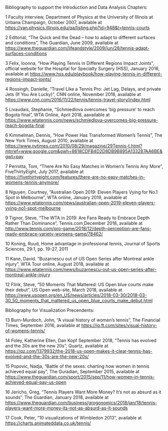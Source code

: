 Bibliography to support the Introduction and Data Analysis Chapters:

1 Faculty interview, Department of Physics at the University of Illinois at Urbana Champaign, October 2007, available at https://van.physics.illinois.edu/qa/listing.php?id=948&t=tennis-courts

2 Editorial, “The Quick and the Dead – how to adapt to different surfaces and conditions”, The Guardian, June 2009, available at https://www.theguardian.com/lifeandstyle/2009/jun/28/tennis-adapt-surfaces-conditions

3 Felix, Ioonna, “How Playing Tennis in Different Regions Impact Joints”, official website for the Hospital for Specialty Surgery (HSS), January 2016, available at https://www.hss.edu/playbook/how-playing-tennis-in-different-regions-impact-joints/

4 Rossingh, Danielle, “Travel Like a Tennis Pro: Jet Lag, Delays, and private Jets (If You Are Lucky)”, CNN online, November 2016, available at https://www.cnn.com/2016/11/22/tennis/tennis-travel-story/index.html

5 Livaudais, Stephanie, “Schmiedlova overcomes ‘big pressure’ to reach Bogota final”, WTA Online, April 2018, aavailable at https://www.wtatennis.com/news/schmiedlova-overcomes-big-pressure-reach-bogota-final

6 Kimmelman, Dennis, “How Power Has Transformed Women’s Tennis”, The New York Times, August 2010, available at  https://www.nytimes.com/2010/08/29/magazine/29Tennis-t.html?mtrref=www.google.com&gwh=8618CDFB4D2D8DB9B895A133287AA6BE&gwt=pay

7 Perrotta, Tom, “There Are No Easy Matches in Women’s Tennis Any More”, FiveThirtyEight, July 2017, available at https://fivethirtyeight.com/features/there-are-no-easy-matches-in-womens-tennis-anymore/

8 Nguyen, Courtney, “Australian Open 2019: Eleven Players Vying for No.1 Spot in Melbourne”, WTA online, January 2019, available at https://www.wtatennis.com/news/australian-open-2019-eleven-players-vying-no1-spot-melbourne

9 Tignor, Steve, “The WTA in 2019: Are Fans Ready to Embrace Depth Rather Than Dominance”, Tennis.com¸December 2018, available at  http://www.tennis.com/pro-game/2018/12/depth-perception-are-fans-ready-embrace-variety-womens-game/78462/

10  Koning, Ruud, Home advantage in professional tennis, Journal of Sports Sciences, 29:1, pp. 19-27, 2011

11 Kane, David. “Buzarnescu out of US Open Series after Montreal ankle injury”, WTA Tour online, August 2018, available at https://www.wtatennis.com/news/buzarnescu-out-us-open-series-after-montreal-ankle-injury

12 Flink, Steve, “50 Moments That Mattered: US Open blue courts make their debut”, US Open web-site, March 2018, available at https://www.usopen.org/en_US/news/articles/2018-03-30/2018-03-30_50_moments_that_mattered_us_open_blue_courts_make_debut.html




Bibliography for Visualization Precendents:

13 Burn-Murdoch, John, “A visual history of women’s tennis”, The Financial Times, September 2016, available at https://ig.ft.com/sites/visual-history-of-womens-tennis/

14 Foley, Katherine Ellen, Dan Kopf September 2018, “Tennis has evolved and the 30s are the new 20s”, Quartz, available at https://qz.com/1379932/the-2018-us-open-makes-it-clear-tennis-has-evolved-and-the-30s-are-the-new-20s/

15 Popovic, Nadja, “Battle of the sexes: charting how women in tennis achieved equal pay”, The Guradian, September 2015, available at https://www.theguardian.com/sport/2015/sep/11/how-women-in-tennis-achieved-equal-pay-us-open

16 Jericho, Greg, “Tennis Players Want More Money? It’s not as absurd as it sounds”, The Guardian, January 2018, available at https://www.theguardian.com/business/grogonomics/2018/jan/18/tennis-players-want-more-money-its-not-as-absurd-as-it-sounds

17 Cook, Peter, “10 visualizations of Wimbledon 2013”, available at https://charts.animateddata.co.uk/tennis/


